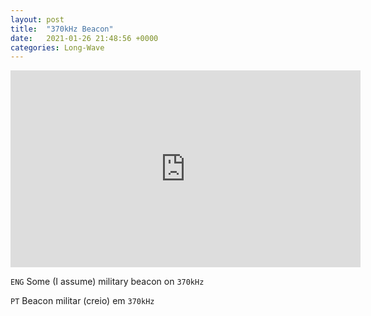 ```yaml
---
layout: post
title:  "370kHz Beacon"
date:   2021-01-26 21:48:56 +0000
categories: Long-Wave
---
```

<iframe width="560" height="315" src="https://www.youtube.com/embed/cv0g9fBlvwg?controls=0" frameborder="0" allow="accelerometer; autoplay; clipboard-write; encrypted-media; gyroscope; picture-in-picture" allowfullscreen></iframe>

`ENG`
Some (I assume) military beacon on `370kHz`

`PT`
Beacon militar (creio) em `370kHz`